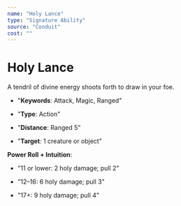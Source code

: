 ```yaml
---
name: "Holy Lance"
type: "Signature Ability"
source: "Conduit"
cost: ""
---
```


# Holy Lance

A tendril of divine energy shoots forth to draw in your foe.


- "**Keywords**: Attack, Magic, Ranged"

- "**Type**: Action"

- "**Distance**: Ranged 5"

- "**Target**: 1 creature or object"

**Power Roll + Intuition**:


- "11 or lower: 2 holy damage; pull 2"

- "12–16: 6 holy damage; pull 3"

- "17+: 9 holy damage; pull 4"
